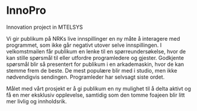 # InnoPro
Innovation project in MTELSYS

Vi gir publikum på NRKs live innspillinger en ny måte å interagere med programmet, som ikke går negativt utover selve innspillingen.
I velkomstmailen får publikum en lenke til en spørreundersøkelse, hvor de kan stille spørsmål til eller utfordre programledere og gjester.
Godkjente spørsmål blir så presentert for publikum i en arkademaskin, hvor de kan stemme frem de beste.
De mest populære blir med i studio, men ikke nødvendigvis sendingen. Programleder har selvsagt siste ordet. 

Målet med vårt prosjekt er å gi publikum en ny mulighet til å delta aktivt og få en mer eksklusiv opplevelse, samtidig som den tomme foajeen blir litt mer livlig og innholdsrik.
